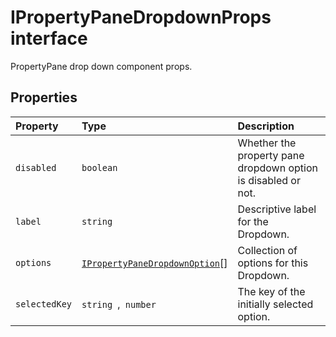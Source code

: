 # IPropertyPaneDropdownProps interface







PropertyPane drop down component props.




## Properties

| Property	   | Type	| Description|
|:-------------|:-------|:-----------|
|`disabled`      | `boolean` | Whether the property pane dropdown option is disabled or not. |
|`label`      | `string` | Descriptive label for the Dropdown. |
|`options`      | [`IPropertyPaneDropdownOption`](../../sp-webpart-base.api/interface/ipropertypanedropdownoption.md)[] | Collection of options for this Dropdown. |
|`selectedKey`      | `string `,` number` | The key of the initially selected option. |







